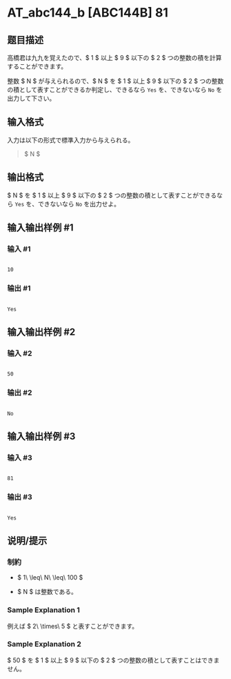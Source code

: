 # AT_abc144_b [ABC144B] 81

## 题目描述

[problemUrl]: https://atcoder.jp/contests/abc144/tasks/abc144_b

高橋君は九九を覚えたので、$ 1 $ 以上 $ 9 $ 以下の $ 2 $ つの整数の積を計算することができます。

整数 $ N $ が与えられるので、$ N $ を $ 1 $ 以上 $ 9 $ 以下の $ 2 $ つの整数の積として表すことができるか判定し、できるなら `Yes` を、できないなら `No` を出力して下さい。

## 输入格式

入力は以下の形式で標準入力から与えられる。

> $ N $

## 输出格式

$ N $ を $ 1 $ 以上 $ 9 $ 以下の $ 2 $ つの整数の積として表すことができるなら `Yes` を、できないなら `No` を出力せよ。

## 输入输出样例 #1

### 输入 #1

```
10
```

### 输出 #1

```
Yes
```

## 输入输出样例 #2

### 输入 #2

```
50
```

### 输出 #2

```
No
```

## 输入输出样例 #3

### 输入 #3

```
81
```

### 输出 #3

```
Yes
```

## 说明/提示

### 制約

- $ 1\ \leq\ N\ \leq\ 100 $
- $ N $ は整数である。

### Sample Explanation 1

例えば $ 2\ \times\ 5 $ と表すことができます。

### Sample Explanation 2

$ 50 $ を $ 1 $ 以上 $ 9 $ 以下の $ 2 $ つの整数の積として表すことはできません。